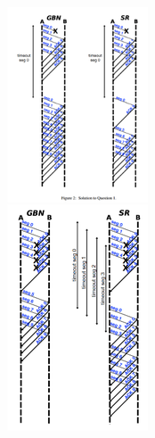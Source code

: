 <img src="https://github.com/WollfieGitHub/CompNetResources/blob/master/resources/img/gbn_vs_sr_sr_wins.png?raw=true" alt="gbn_vs_sr" width="50%"/>
<img src="https://github.com/WollfieGitHub/CompNetResources/blob/master/resources/img/gbn_vs_sr_gbn_wins.png?raw=true" alt="gbn_vs_sr" width="50%"/>
